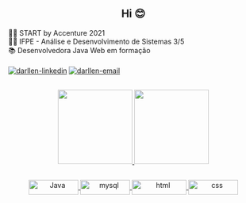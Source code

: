 <h2 align="center">Hi 😊</h2>
👩‍🎓 START by Accenture 2021 <br>
👨‍💻 IFPE - Análise e Desenvolvimento de Sistemas 3/5 <br>
📚 Desenvolvedora Java Web em formação

<div style="display: inline_block"><br>
  <a href="https://www.linkedin.com/in/jamilly-anunciada/" target="_blank"><img align="center" alt="darllen-linkedin" src="https://img.shields.io/badge/LinkedIn-0077B5?style=for-the-badge&logo=linkedin&logoColor=white"/></a>    <a href="mailto:jamillymilly10@hotmail.com" target="_blank"><img align="center" alt="darllen-email" src="https://img.shields.io/badge/Microsoft_Outlook-0078D4?style=for-the-badge&logo=microsoft-outlook&logoColor=white"></a>

  ##
 
<div align="center">
  <a href="https://github.com/darllen">
  <img height="150em" src="https://github-readme-stats.vercel.app/api?username=darllen&show_icons=true&theme=dracula&include_all_commits=true&count_private=true"/>
  <img height="150em" src="https://github-readme-stats.vercel.app/api/top-langs/?username=darllen&layout=compact&langs_count=7&theme=dracula"/>
</div>

   
  ##

<div align="center">
    <img align="center" alt="Java" height="30" width="100" src="https://img.shields.io/badge/Java-ED8B00?style=for-the-badge&logo=java&logoColor=white">
    <!--<img align="center" alt="spring" height="30" width="100" src="https://img.shields.io/badge/Spring-6DB33F?style=for-the-badge&logo=spring&logoColor=white">-->
    <img align="center" alt="mysql" height="30" width="100" src="https://img.shields.io/badge/MySQL-005C84?style=for-the-badge&logo=mysql&logoColor=white">
    <img align="center" alt="html" height="30" width="110" src="https://img.shields.io/badge/HTML5-E34F26?style=for-the-badge&logo=html5&logoColor=white">
    <img align="center" alt="css" height="30" width="100" src="https://img.shields.io/badge/CSS3-1572B6?style=for-the-badge&logo=css3&logoColor=white">
</div>
     
  ##
 
  
